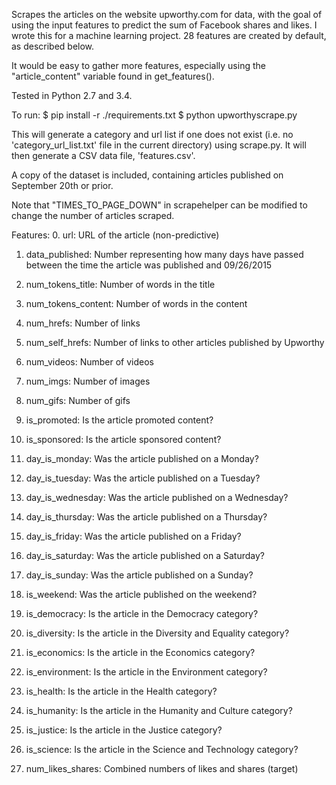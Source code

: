 Scrapes the articles on the website upworthy.com for data, with the goal of using the input features to predict the sum of Facebook shares and likes. I wrote this for a machine learning project. 28 features are created by default, as described below.
 
It would be easy to gather more features, especially using the "article_content" variable found in get_features().

Tested in Python 2.7 and 3.4.

To run:
$ pip install -r ./requirements.txt
$ python upworthyscrape.py

This will generate a category and url list if one does not exist (i.e. no 'category_url_list.txt' file in the current directory) using scrape.py. It will then generate a CSV data file, 'features.csv'.

A copy of the dataset is included, containing articles published on September 20th or prior.
 
Note that "TIMES_TO_PAGE_DOWN" in scrapehelper can be modified to change the number of articles scraped.

Features:
0. url: URL of the article (non-predictive)

1. data_published: Number representing how many days have passed between the time the article was published and 09/26/2015

2. num_tokens_title: Number of words in the title

3. num_tokens_content: Number of words in the content

4. num_hrefs: Number of links

5. num_self_hrefs: Number of links to other articles published by Upworthy

6. num_videos: Number of videos

7. num_imgs: Number of images

8. num_gifs: Number of gifs

9. is_promoted: Is the article promoted content?

10. is_sponsored: Is the article sponsored content?

11. day_is_monday: Was the article published on a Monday?

12. day_is_tuesday: Was the article published on a Tuesday?

13. day_is_wednesday: Was the article published on a Wednesday?

14. day_is_thursday: Was the article published on a Thursday?

15. day_is_friday: Was the article published on a Friday?

16. day_is_saturday: Was the article published on a Saturday?

17. day_is_sunday: Was the article published on a Sunday?

18. is_weekend: Was the article published on the weekend?

19. is_democracy: Is the article in the Democracy category?

20. is_diversity: Is the article in the Diversity and Equality category?

21. is_economics: Is the article in the Economics category?

22. is_environment: Is the article in the Environment category?

23. is_health: Is the article in the Health category?

24. is_humanity: Is the article in the Humanity and Culture category?

25. is_justice: Is the article in the Justice category?

26. is_science: Is the article in the Science and Technology category?

27. num_likes_shares: Combined numbers of likes and shares (target)